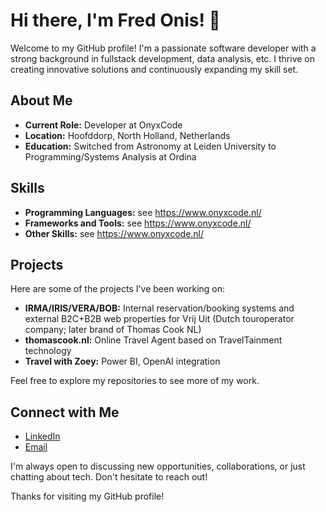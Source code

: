 # Hi there, I'm Fred Onis! 👋

Welcome to my GitHub profile! I'm a passionate software developer with a strong background in fullstack development, data analysis, etc. I thrive on creating innovative solutions and continuously expanding my skill set.

## About Me

- **Current Role:** Developer at OnyxCode
- **Location:** Hoofddorp, North Holland, Netherlands
- **Education:** Switched from Astronomy at Leiden University to Programming/Systems Analysis at Ordina

## Skills

- **Programming Languages:** see https://www.onyxcode.nl/
- **Frameworks and Tools:** see https://www.onyxcode.nl/
- **Other Skills:** see https://www.onyxcode.nl/

## Projects

Here are some of the projects I've been working on:

- **IRMA/IRIS/VERA/BOB:** Internal reservation/booking systems and external B2C+B2B web properties for Vrij Uit (Dutch touroperator company; later brand of Thomas Cook NL)
- **thomascook.nl:** Online Travel Agent based on TravelTainment technology
- **Travel with Zoey:** Power BI, OpenAI integration

Feel free to explore my repositories to see more of my work.

## Connect with Me

- [LinkedIn](https://www.linkedin.com/in/fredonis/)
- [Email](mailto:fred.onis@protonmail.ch)

I'm always open to discussing new opportunities, collaborations, or just chatting about tech. Don't hesitate to reach out!

Thanks for visiting my GitHub profile!
